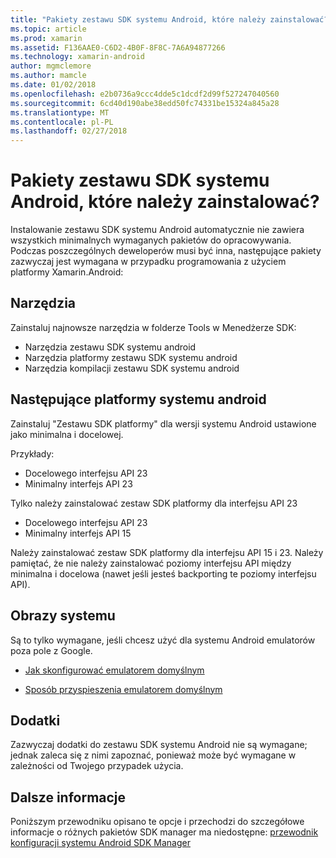 ```yaml
---
title: "Pakiety zestawu SDK systemu Android, które należy zainstalować?"
ms.topic: article
ms.prod: xamarin
ms.assetid: F136AAE0-C6D2-4B0F-8F8C-7A6A94877266
ms.technology: xamarin-android
author: mgmclemore
ms.author: mamcle
ms.date: 01/02/2018
ms.openlocfilehash: e2b0736a9ccc4dde5c1dcdf2d99f527247040560
ms.sourcegitcommit: 6cd40d190abe38edd50fc74331be15324a845a28
ms.translationtype: MT
ms.contentlocale: pl-PL
ms.lasthandoff: 02/27/2018
---
```

# <a name="which-android-sdk-packages-should-i-install"></a>Pakiety zestawu SDK systemu Android, które należy zainstalować?

Instalowanie zestawu SDK systemu Android automatycznie nie zawiera wszystkich minimalnych wymaganych pakietów do opracowywania. Podczas poszczególnych deweloperów musi być inna, następujące pakiety zazwyczaj jest wymagana w przypadku programowania z użyciem platformy Xamarin.Android:

## <a name="tools"></a>Narzędzia

Zainstaluj najnowsze narzędzia w folderze Tools w Menedżerze SDK:

- Narzędzia zestawu SDK systemu android
- Narzędzia platformy zestawu SDK systemu android
- Narzędzia kompilacji zestawu SDK systemu android

## <a name="android-platforms"></a>Następujące platformy systemu android

Zainstaluj "Zestawu SDK platformy" dla wersji systemu Android ustawione jako minimalna i docelowej. 

Przykłady:

- Docelowego interfejsu API 23
- Minimalny interfejs API 23

Tylko należy zainstalować zestaw SDK platformy dla interfejsu API 23

- Docelowego interfejsu API 23
- Minimalny interfejs API 15

Należy zainstalować zestaw SDK platformy dla interfejsu API 15 i 23. Należy pamiętać, że nie należy zainstalować poziomy interfejsu API między minimalna i docelowa (nawet jeśli jesteś backporting te poziomy interfejsu API).

## <a name="system-images"></a>Obrazy systemu
Są to tylko wymagane, jeśli chcesz użyć dla systemu Android emulatorów poza pole z Google. 

- [Jak skonfigurować emulatorem domyślnym](~/android/get-started/installation/android-emulator/index.md)

- [Sposób przyspieszenia emulatorem domyślnym](~/android/get-started/installation/android-emulator/index.md)

## <a name="extras"></a>Dodatki
Zazwyczaj dodatki do zestawu SDK systemu Android nie są wymagane; jednak zaleca się z nimi zapoznać, ponieważ może być wymagane w zależności od Twojego przypadek użycia.

## <a name="further-reading"></a>Dalsze informacje
Poniższym przewodniku opisano te opcje i przechodzi do szczegółowe informacje o różnych pakietów SDK manager ma niedostępne: [przewodnik konfiguracji systemu Android SDK Manager](http://www.themethodology.net/2015/02/android-sdk-manager-setup-for.html?m=1)

